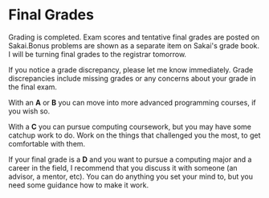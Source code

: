 
# Final Grades
Grading is completed. Exam scores and tentative final grades are posted on Sakai.Bonus problems are shown as a separate item on Sakai's grade book. I will be turning final grades to the registrar tomorrow.

If you notice a grade discrepancy, please let me know immediately. Grade discrepancies include missing grades or any concerns about your grade in the final exam.

With an **A** or **B** you can move into more advanced programming courses, if you wish so. 

With a **C** you can pursue computing coursework, but you may have some catchup work to do. Work on the things that challenged you the most, to get comfortable with them.

If your final grade is a **D** and you want to pursue a computing major and a career in the field, I recommend that you discuss it with someone (an advisor, a mentor, etc). You can do anything you set your mind to, but you need some guidance how to make it work.